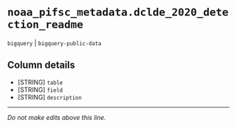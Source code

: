 # `noaa_pifsc_metadata.dclde_2020_detection_readme`
`bigquery` | `bigquery-public-data`

## Column details
* [STRING]    `table`
* [STRING]    `field`
* [STRING]    `description`

-------------------------------------------------------------------------------
*Do not make edits above this line.*
